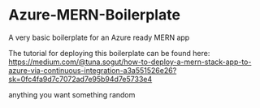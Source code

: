 # Azure-MERN-Boilerplate
A very basic boilerplate for an Azure ready MERN app

The tutorial for deploying this boilerplate can be found here:
https://medium.com/@tuna.sogut/how-to-deploy-a-mern-stack-app-to-azure-via-continuous-integration-a3a551526e26?sk=0fc4fa9d7c7072ad7e95b94d7e5733e4

anything you want something random